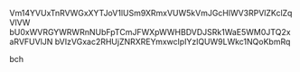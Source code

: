 Vm14YVUxTnRVWGxXYTJoV1lUSm9XRmxVUW5kVmJGcHlWV3RPVlZKclZqVlVW
bU0xWVRGYWRWRnNUbFpTCmJFWXpWWHBDVDJSRk1WaE5WM0JTQ2xaRVFUVlJN
bVIzVGxac2RHUjZNRXREYmxwclpIYzlQUW9LWkc1NQoKbmRq

bch